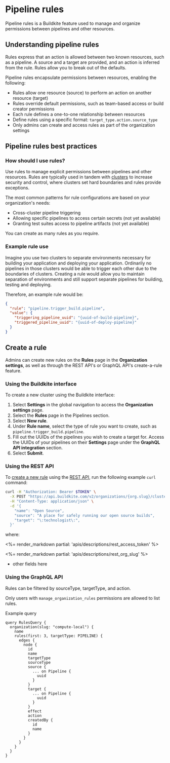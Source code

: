 # Pipeline rules

Pipeline rules is a Buildkite feature used to manage and organize permissions between pipelines and other resources.

## Understanding pipeline rules

Rules express that an action is allowed between two known resources, such as a pipeline. A source and a target are provided, and an action is inferred from the rule. Rules allow you to break out of the defaults.

Pipeline rules encapsulate permissions between resources, enabling the following:

- Rules allow one resource (source) to perform an action on another resource (target)
- Rules override default permissions, such as team-based access or build creator permissions
- Each rule defines a one-to-one relationship between resources
- Define rules using a specific format: `target_type.action.source_type`
- Only admins can create and access rules as part of the organization settings

## Pipeline rules best practices

### How should I use rules?

Use rules to manage explicit permissions between pipelines and other resources. Rules are typically used in tandem with [clusters](/docs/clusters/overview) to increase security and control, where clusters set hard boundaries and rules provide exceptions.

The most common patterns for rule configurations are based on your organization's needs:

- Cross-cluster pipeline triggering
- Allowing specific pipelines to access certain secrets (not yet available)
- Granting test suites access to pipeline artifacts (not yet available)

You can create as many rules as you require.

### Example rule use

Imagine you use two clusters to separate environments necessary for building your application and deploying your application. Ordinarily no pipelines in those clusters would be able to trigger each other due to the boundaries of clusters. Creating a rule would allow you to maintain separation of environments and still support separate pipelines for building, testing and deploying.

Therefore, an example rule would be:

```json
{
  "rule": "pipeline.trigger_build.pipeline",
  "value": {
    "triggering_pipeline_uuid": "{uuid-of-build-pipeline}",
    "triggered_pipeline_uuid": "{uuid-of-deploy-pipeline}"
  }
}
```

## Create a rule

Admins can create new rules on the **Rules** page in the **Organization settings**, as well as through the REST API's or GraphQL API's create-a-rule feature.

### Using the Buildkite interface

To create a new cluster using the Buildkite interface:

1. Select **Settings** in the global navigation to access the **Organization settings** page.
2. Select the **Rules** page in the Pipelines section.
3. Select **New rule**.
4. Under **Rule name**, select the type of rule you want to create, such as `pipeline.trigger_build.pipeline`.
5. Fill out the UUIDs of the pipelines you wish to create a target for. Access the UUIDs of your pipelines on their **Settings** page under the **GraphQL API integration** section.
6. Select **Submit**.

### Using the REST API

To [create a new rule](/docs/apis/rest-api/clusters#clusters-create-a-cluster) using the [REST API](/docs/apis/rest-api), run the following example `curl` command:

```bash
curl -H "Authorization: Bearer $TOKEN" \
  -X POST "https://api.buildkite.com/v2/organizations/{org.slug}/clusters" \
  -H "Content-Type: application/json" \
  -d '{
    "name": "Open Source",
    "source": "A place for safely running our open source builds",
    "target": "\:technologist\:",
  }'
```

where:

<%= render_markdown partial: 'apis/descriptions/rest_access_token' %>

<%= render_markdown partial: 'apis/descriptions/rest_org_slug' %>

- other fields here

### Using the GraphQL API

<!-- PR FOR CREATING GRAPHQL RULES https://github.com/buildkite/buildkite/pull/18259 -->

Rules can be filtered by sourceType, targetType, and action.

Only users with `manage_organization_rules` permissions are allowed to list rules.

Example query

```
query RulesQuery {
  organization(slug: "compute-local") {
    name
    rules(first: 3, targetType: PIPELINE) {
      edges {
        node {
          id
          name
          targetType
          sourceType
          source {
            ... on Pipeline {
              uuid
            }
          }
          target {
            ... on Pipeline {
              uuid
            }
          }
          effect
          action
          createdBy {
            id
            name
          }
        }
      }
    }
  }
}
```
